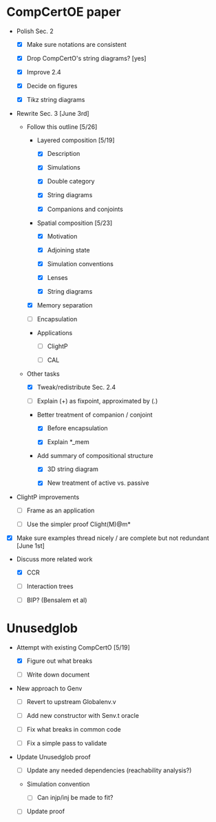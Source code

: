 # CompCertOE paper

  - Polish Sec. 2

    - [x] Make sure notations are consistent

    - [x] Drop CompCertO's string diagrams? [yes]

    - [x] Improve 2.4

    - [x] Decide on figures

    - [x] Tikz string diagrams

  - Rewrite Sec. 3 [June 3rd]

    - Follow this outline [5/26]

      - Layered composition [5/19]

        - [x] Description

        - [x] Simulations

        - [x] Double category

        - [x] String diagrams

        - [x] Companions and conjoints

      - Spatial composition [5/23]

        - [x] Motivation

        - [x] Adjoining state

        - [x] Simulation conventions

        - [x] Lenses

        - [x] String diagrams

      - [x] Memory separation

      - [ ] Encapsulation

      - Applications

        - [ ] ClightP

        - [ ] CAL

    - Other tasks

      - [x] Tweak/redistribute Sec. 2.4

      - [ ] Explain (+) as fixpoint, approximated by (.)

      - Better treatment of companion / conjoint

        - [x] Before encapsulation

        - [x] Explain *_mem

      - Add summary of compositional structure

        - [x] 3D string diagram

        - [x] New treatment of active vs. passive

  - ClightP improvements

    - [ ] Frame as an application

    - [ ] Use the simpler proof Clight(M)@m*

  - [x] Make sure examples thread nicely / are complete but not redundant [June 1st]

  - Discuss more related work

    - [x] CCR

    - [ ] Interaction trees

    - [ ] BIP? (Bensalem et al)

# Unusedglob

  - Attempt with existing CompCertO [5/19]

    - [x] Figure out what breaks

    - [ ] Write down document

  - New approach to Genv

    - [ ] Revert to upstream Globalenv.v

    - [ ] Add new constructor with Senv.t oracle

    - [ ] Fix what breaks in common code

    - [ ] Fix a simple pass to validate

  - Update Unusedglob proof

    - [ ] Update any needed dependencies (reachability analysis?)

    - Simulation convention

      - [ ] Can injp/inj be made to fit?

    - [ ] Update proof

